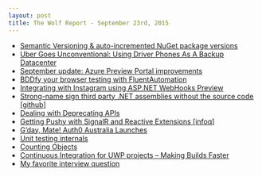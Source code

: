 ```yaml
---
layout: post
title: The Wolf Report - September 23rd, 2015
---
```


- [Semantic Versioning & auto-incremented NuGet package versions](http://www.xavierdecoster.com/semantic-versioning-auto-incremented-nuget-package-versions)
- [Uber Goes Unconventional: Using Driver Phones As A Backup Datacenter](http://highscalability.com/blog/2015/9/21/uber-goes-unconventional-using-driver-phones-as-a-backup-dat.html)
- [September update: Azure Preview Portal improvements](https://azure.microsoft.com/en-us/blog/azure-preview-portal-improvements-september-update/)
- [BDDfy your browser testing with FluentAutomation](https://snap.hr/community/technology/bddfy-your-browser-testing-with-fluentautomation-932e0530c418)
- [Integrating with Instagram using ASP.NET WebHooks Preview](http://blogs.msdn.com/b/webdev/archive/2015/09/21/integrating-with-instagram-using-asp-net-webhooks-preview.aspx)
- [Strong-name sign third party .NET assemblies without the source code [github]](https://github.com/brutaldev/StrongNameSigner/)
- [Dealing with Deprecating APIs](http://blog.clearbit.com/dealing-with-deprecation)
- [Getting Pushy with SignalR and Reactive Extensions [infoq]](http://www.infoq.com/presentations/signalr-rx-linq)
- [G’day, Mate! Auth0 Australia Launches](https://auth0.com/blog/2015/09/21/auth0-australia-launches/)
- [Unit testing internals](http://blog.ploeh.dk/2015/09/22/unit-testing-internals/)
- [Counting Objects](http://githubengineering.com/counting-objects/)
- [Continuous Integration for UWP projects – Making Builds Faster](http://oren.codes/2015/09/22/continuous-integration-for-uwp-projects-making-builds-faster/)
- [My favorite interview question](https://www.nczonline.net/blog/2015/09/my-favorite-interview-question/)
